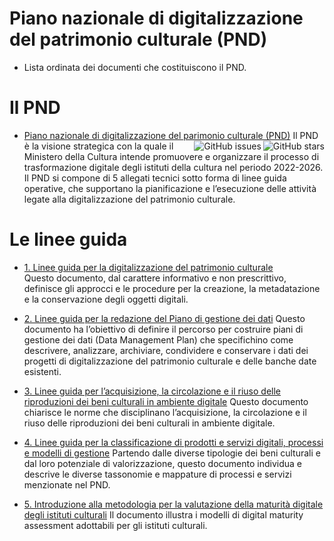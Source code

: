 # Piano nazionale di digitalizzazione del patrimonio culturale (PND)

- Lista ordinata dei documenti che costituiscono il PND.

# Il PND

- [Piano nazionale di digitalizzazione del parimonio culturale (PND)](https://github.com/italia/ICDP-PND-docs) <img align="right" src="https://img.shields.io/github/stars/italia/ICDP-PND-docs?label=%E2%AD%90%EF%B8%8F&logo=github" alt="GitHub stars">
  <img align="right" src="https://img.shields.io/github/issues/italia/ICDP-PND-docs" alt="GitHub issues">
    Il PND è la visione strategica con la quale il Ministero della Cultura intende promuovere e organizzare il processo di trasformazione digitale degli istituti della cultura nel periodo 2022-2026.  Il PND si compone di 5 allegati tecnici sotto forma di linee guida operative, che supportano la pianificazione e l’esecuzione delle attività legate alla digitalizzazione del patrimonio culturale.

# Le linee guida
    
- [1. Linee guida per la digitalizzazione del patrimonio culturale](https://github.com/italia/ICDP-PND-digitalizzazione-docs)  
    Questo documento, dal carattere informativo e non prescrittivo, definisce gli approcci e le procedure per la creazione, la metadatazione e la conservazione degli oggetti digitali.

- [2. Linee guida per la redazione del Piano di gestione dei dati](https://github.com/italia/ICDP-PND-dmp-docs)
    Questo documento ha l’obiettivo di definire il percorso per costruire piani di gestione dei dati (Data Management Plan) che specifichino come descrivere, analizzare, archiviare, condividere e conservare i dati dei progetti di digitalizzazione del patrimonio culturale e delle banche date esistenti.

- [3. Linee guida per l’acquisizione, la circolazione e il riuso delle riproduzioni dei beni culturali in ambiente digitale](https://github.com/italia/ICDP-PND-circolazione-riuso-docs)
    Questo documento chiarisce le norme che disciplinano l’acquisizione, la circolazione e il riuso delle riproduzioni dei beni culturali in ambiente digitale.

- [4. Linee guida per la classificazione di prodotti e servizi digitali, processi e modelli di gestione](https://github.com/italia/ICDP-PND-servizi-docs)
    Partendo dalle diverse tipologie dei beni culturali e dal loro potenziale di valorizzazione, questo documento individua e descrive le diverse tassonomie e mappature di processi e servizi menzionate nel PND.

- [5. Introduzione alla metodologia per la valutazione della maturità digitale degli istituti culturali](https://github.com/italia/ICDP-PND-maturita-docs)
    Il documento illustra i modelli di digital maturity assessment adottabili per gli istituti culturali.
